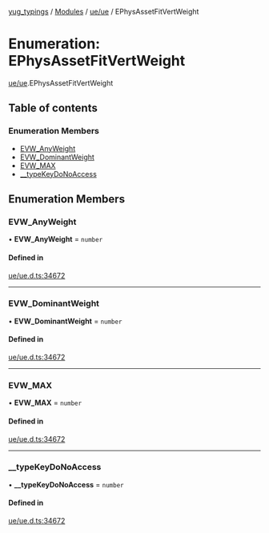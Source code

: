 [yug_typings](../README.md) / [Modules](../modules.md) / [ue/ue](../modules/ue_ue.md) / EPhysAssetFitVertWeight

# Enumeration: EPhysAssetFitVertWeight

[ue/ue](../modules/ue_ue.md).EPhysAssetFitVertWeight

## Table of contents

### Enumeration Members

- [EVW\_AnyWeight](ue_ue.EPhysAssetFitVertWeight.md#evw_anyweight)
- [EVW\_DominantWeight](ue_ue.EPhysAssetFitVertWeight.md#evw_dominantweight)
- [EVW\_MAX](ue_ue.EPhysAssetFitVertWeight.md#evw_max)
- [\_\_typeKeyDoNoAccess](ue_ue.EPhysAssetFitVertWeight.md#__typekeydonoaccess)

## Enumeration Members

### EVW\_AnyWeight

• **EVW\_AnyWeight** = `number`

#### Defined in

[ue/ue.d.ts:34672](https://github.com/YugMetaverse/yug_typings/blob/b7d9b19/ue/ue.d.ts#L34672)

___

### EVW\_DominantWeight

• **EVW\_DominantWeight** = `number`

#### Defined in

[ue/ue.d.ts:34672](https://github.com/YugMetaverse/yug_typings/blob/b7d9b19/ue/ue.d.ts#L34672)

___

### EVW\_MAX

• **EVW\_MAX** = `number`

#### Defined in

[ue/ue.d.ts:34672](https://github.com/YugMetaverse/yug_typings/blob/b7d9b19/ue/ue.d.ts#L34672)

___

### \_\_typeKeyDoNoAccess

• **\_\_typeKeyDoNoAccess** = `number`

#### Defined in

[ue/ue.d.ts:34672](https://github.com/YugMetaverse/yug_typings/blob/b7d9b19/ue/ue.d.ts#L34672)

